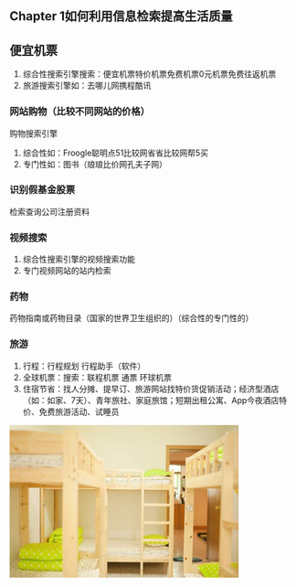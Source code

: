 ## Chapter 1如何利用信息检索提高生活质量

## **便宜机票**

1. 综合性搜索引擎搜索：便宜机票特价机票免费机票0元机票免费往返机票
2. 旅游搜索引擎如：去哪儿网携程酷讯

### **网站购物（比较不同网站的价格）**

购物搜索引擎

1. 综合性如：Froogle聪明点51比较网省省比较网帮5买
2. 专门性如：图书（琅琅比价网孔夫子网）

### **识别假基金股票**

检索查询公司注册资料

### **视频搜索**

1. 综合性搜索引擎的视频搜索功能
2. 专门视频网站的站内检索

### **药物**

药物指南或药物目录（国家的世界卫生组织的）（综合性的专门性的）

### **旅游**

1. 行程：行程规划 行程助手（软件）
2. 全球机票：搜索：联程机票 通票 环球机票
3. 住宿节省：找人分摊、提早订、旅游网站找特价货促销活动；经济型酒店（如：如家、7天）、青年旅社、家庭旅馆；短期出租公寓、App今夜酒店特价、免费旅游活动、试睡员

![](/assets/import.png)


